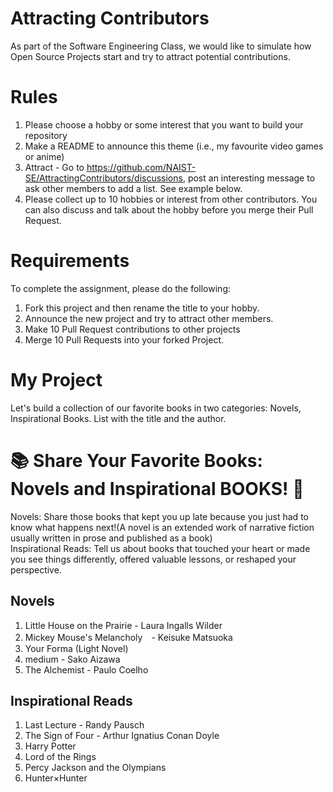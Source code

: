 # Attracting Contributors
As part of the Software Engineering Class, we would like to simulate how Open Source Projects start and try to attract potential contributions.

# Rules

1. Please choose a hobby or some interest that you want to build your repository
2. Make a README to announce this theme (i.e., my favourite video games or anime)
3. Attract - Go to https://github.com/NAIST-SE/AttractingContributors/discussions, post an interesting message to ask other members to add a list. See example below.
4. Please collect up to 10 hobbies or interest from other contributors. You can also discuss and talk about the hobby before you merge their Pull Request.

# Requirements
To complete the assignment, please do the following:
1. Fork this project and then rename the title to your hobby. 
2. Announce the new project and try to attract other members.
3. Make 10 Pull Request contributions to other projects
4. Merge 10 Pull Requests into your forked Project.

# My Project 
Let's build a collection of our favorite books in two categories: Novels, Inspirational Books.
List with the title and the author.

# 📚 Share Your Favorite Books: Novels and Inspirational BOOKS! 🌟
Novels: Share those books that kept you up late because you just had to know what happens next!(A novel is an extended work of narrative fiction usually written in prose and published as a book)</br>
Inspirational Reads: Tell us about books that touched your heart or made you see things differently, offered valuable lessons, or reshaped your perspective.

## Novels
1. Little House on the Prairie - Laura Ingalls Wilder 
2. Mickey Mouse's Melancholy　- Keisuke Matsuoka
3. Your Forma (Light Novel)
4. medium - Sako Aizawa
5. The Alchemist - Paulo Coelho
## Inspirational Reads
1. Last Lecture - Randy Pausch
2. The Sign of Four - Arthur Ignatius Conan Doyle
3. Harry Potter
4. Lord of the Rings
5. Percy Jackson and the Olympians
6. Hunter×Hunter

   


